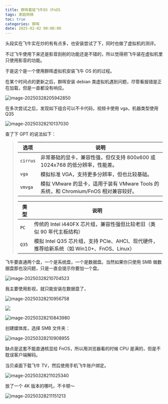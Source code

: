 ```yaml
---
title: 群晖套娃飞牛OS（FnOS
tags: 家庭网络
toc: true
categories: 群晖
date: 2025-02-02 00:00:00
---
```


头段实在飞牛实在炒的有有点多，也安装尝试了下，同时也做了虚拟机的测评。

不过飞牛使用下来还是影音刮削的功能还是不错的，所以觉得把飞牛装在虚拟机里只使用影音的功能。

于是这个是一个使用群晖虚拟机安装飞牛 OS 的的过程。

 <!--more-->

在某个时间点的更新之后，群晖安装 debian 类虚拟机遇到问题，尽管看报错是正在加载，但是一直都没有响应。

![image-20250328205942850](https://raw.githubusercontent.com/Xu-Hardy/picgo-imh/master/image-20250328205942850.png)

在多次尝试之后，发现如下组合可以不卡代码，视频卡使用 vga，机器类型使用 Q35

![image-20250328210137030](https://raw.githubusercontent.com/Xu-Hardy/picgo-imh/master/image-20250328210137030.png)

查了下 GPT 的说法如下：

> | 选项     | 说明                                                                                |
> | -------- | ----------------------------------------------------------------------------------- |
> | `cirrus` | 非常基础的显卡，兼容性强，但仅支持 800x600 或 1024x768 的低分辨率，性能差。         |
> | `vga`    | 模拟标准 VGA，支持更多分辨率，但也比较基础。                                        |
> | `vmvga`  | 模拟 VMware 的显卡，适用于装有 VMware Tools 的系统，和 Chromium/FnOS 相对兼容较好。 |
>
> | 类型  | 说明                                                                                     |
> | ----- | ---------------------------------------------------------------------------------------- |
> | `PC`  | 传统的 Intel i440FX 芯片组，兼容性强但比较老旧（类似 90 年代主板结构）                   |
> | `Q35` | 模拟 Intel Q35 芯片组，支持 PCIe、AHCI、现代硬件，推荐给新系统（如 Win10+、FnOS、Linux） |

飞牛要直通两个盘，一个是系统盘，一个是数据盘。当然如果你只使用 SMB 做数据盘那也没问题，只是一直会提示你要加一个盘。

![image-20250328210704523](https://raw.githubusercontent.com/Xu-Hardy/picgo-imh/master/image-20250328210704523.png)

我主要使用影视，就只能安装在数据盘了，

![image-20250328210956758](https://raw.githubusercontent.com/Xu-Hardy/picgo-imh/master/image-20250328210956758.png)

![](https://raw.githubusercontent.com/Xu-Hardy/picgo-imh/master/image-20250328210956758.png)

![image-20250328210843980](https://raw.githubusercontent.com/Xu-Hardy/picgo-imh/master/image-20250328210843980.png)

创建媒体库，选择 SMB 文件夹：

![image-20250328210908955](https://raw.githubusercontent.com/Xu-Hardy/picgo-imh/master/image-20250328210908955.png)

缺点是这套不能直通核显给 FnOS，所以用浏览器看的时候 CPU 是满的，但是不耽误客户端解码。

当贝桌面下载飞牛 TV，然后使用手机飞牛账户绑定。

![image-20250328211025340](https://raw.githubusercontent.com/Xu-Hardy/picgo-imh/master/image-20250328211025340.png)

放了一个 4K 版本的哪吒，不卡顿～

![image-20250328211151213](https://raw.githubusercontent.com/Xu-Hardy/picgo-imh/master/image-20250328211151213.png)
